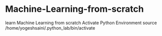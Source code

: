 # Machine-Learning-from-scratch
 learn Machine Learning from scratch
 Activate Python Environment
 source /home/yogeshsaini/.python_lab/bin/activate


 
